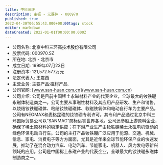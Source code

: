 ```yaml
---
title: 中科三环
description: 主板 - 元器件 - 000970
published: true
2022-04-30T06:55:43.000+08:00tags: stock
editor: markdown
dateCreated: 2022-01-01T00:00:00.000Z
---
```


- 公司名称: 北京中科三环高技术股份有限公司
- 股票代码: 000970.SZ
- 所在地: 北京 - 北京市
- 成立日期: 1999年07月23日
- 注册资本: 121,572.577万元
- 法定代表人: 王震西
- 主营业务: 主要产品:磁材产品.
- 公司官网: [www.san-huan.com.cn](www.san-huan.com.cn)
- 公司介绍: 公司是目前中国稀土永磁材料产业的代表企业，全球最大的钕铁硼永磁体制造商之一。公司主要从事磁性材料及其应用产品研发、生产和销售，以烧结钕铁硼磁体、粘结钕铁硼磁体、软磁铁氧体和电动自行车为主要产品。公司有NEOMAX和麦格昆磁的钕铁硼专利许可，其专利产品通过北京中科三环国际贸易公司以“SANMAG”商标远销世界各地。公司还参股上游原料企业，确保了稀土原材料的稳定供应；在下游产业生产由钕铁硼稀土永磁电机驱动的绿色环保电动自行车。公司的主打产品钕铁硼广泛应用于能源、交通、机械、信息、家电、消费电子等方方面面，尤其是近年来全球节能环保产业的快速发展，推动了在混合动力汽车、电动汽车、节能家电、机器人、风力发电等新兴领域的应用。公司是中国稀土永磁产业的代表企业，全球最大的钕铁硼永磁体制造商之一。


